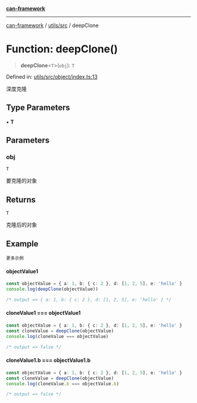 [**can-framework**](../../../README.md)

***

[can-framework](../../../modules.md) / [utils/src](../README.md) / deepClone

# Function: deepClone()

> **deepClone**\<`T`\>(`obj`): `T`

Defined in: [utils/src/object/index.ts:13](https://github.com/acanowl/acanowl-framework/blob/c79152f4a5639ba2e312f011a139bf95a1b76935/packages/utils/src/object/index.ts#L13)

深度克隆

## Type Parameters

• **T**

## Parameters

### obj

`T`

要克隆的对象

## Returns

`T`

克隆后的对象

## Example

```更多示例```
#### objectValue1

```typescript
const objectValue = { a: 1, b: { c: 2 }, d: [1, 2, 5], e: 'hello' }
console.log(deepClone(objectValue))

/* output => { a: 1, b: { c: 2 }, d: [1, 2, 5], e: 'hello' } */
```

#### cloneValue1 === objectValue1

```typescript
const objectValue = { a: 1, b: { c: 2 }, d: [1, 2, 5], e: 'hello' }
const cloneValue = deepClone(objectValue)
console.log(cloneValue === objectValue)

/* output => false */
```

#### cloneValue1.b === objectValue1.b

```typescript
const objectValue = { a: 1, b: { c: 2 }, d: [1, 2, 5], e: 'hello' }
const cloneValue = deepClone(objectValue)
console.log(cloneValue.b === objectValue.b)

/* output => false */
```
